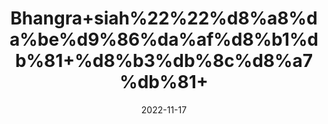 ---
title: 'Bhangra+siah%22%22%d8%a8%da%be%d9%86%da%af%d8%b1%db%81+%d8%b3%db%8c%d8%a7%db%81+'
date: '2022-11-17' 
metatag: '' 
inventory: '0' 
draft: false 
# meta description 
shortDescripton: ''
description: 'Herbs+%d8%ac%da%91%db%8c+%d8%a8%d9%88%d9%b9%db%8c'
longdescription: ''
tags: ''
brand: ''
subCategory: ''
sellCount: '0'
featured: True
# product Price
price: '50.0'
# Product Short Description
shortDescription: ''
productID: '358A5185-3B49-ED11-996A-005056B3A416'
type: 'products'
category: 'Herbs+%d8%ac%da%91%db%8c+%d8%a8%d9%88%d9%b9%db%8c' 
thumnailproduct: 'https://eraconnect.blob.core.windows.net/product-images/aminsaddiquidawakhana/1f0bd759-404f-47a3-8995-f1c52568d9de.webp' 
images:
  - image: 'https://eraconnect.blob.core.windows.net/product-images/aminsaddiquidawakhana/1f0bd759-404f-47a3-8995-f1c52568d9de.webp'  
Variants:
---